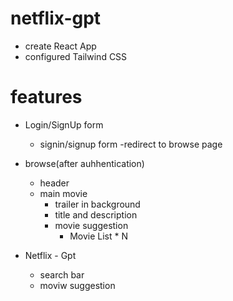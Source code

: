 # netflix-gpt

- create React App
- configured Tailwind CSS

# features
- Login/SignUp form
    - signin/signup form
    -redirect to browse page

- browse(after auhhentication)
    - header
    - main movie
        - trailer in background
        - title and description
        - movie suggestion
            - Movie List * N

- Netflix - Gpt
    - search bar
    - moviw suggestion